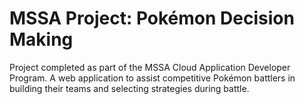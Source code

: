 # MSSA Project: Pokémon Decision Making
Project completed as part of the MSSA Cloud Application Developer Program. A web application to assist competitive Pokémon battlers in building their teams and selecting strategies during battle.

<!--stackedit_data:
eyJoaXN0b3J5IjpbLTE1NDU4NDcyNzAsLTYzNDU2NjI3MF19
-->